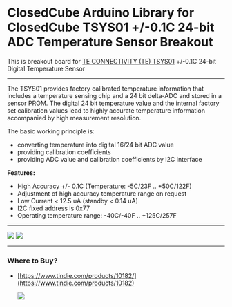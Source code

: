 ClosedCube Arduino Library for
ClosedCube TSYS01 +/-0.1C 24-bit ADC Temperature Sensor Breakout
=================================================================

This is breakout board for [TE CONNECTIVITY (TE) TSYS01](http://www.te.com/usa-en/product-G-NICO-018.html) +/-0.1C 24-bit Digital Temperature Sensor 

---

The TSYS01 provides factory calibrated temperature information that includes a temperature sensing chip and a 24 bit delta-ADC and stored in a sensor PROM.
The digital 24 bit temperature value and the internal factory set calibration values lead to highly accurate temperature information accompanied by high measurement resolution.

The basic working principle is:

 - converting temperature into digital 16/24 bit ADC value
 - providing calibration coefficients
 - providing ADC value and calibration coefficients by I2C interface


**Features:**

 - High Accuracy +/- 0.1C (Temperature: -5C/23F .. +50C/122F)
 - Adjustment of high accuracy temperature range on request
 - Low Current < 12.5 uA (standby < 0.14 uA)
 - I2C fixed address is 0x77
 - Operating temperature range: -40C/-40F .. +125C/257F

---

![](http://images.closedcube.uk/B018_TSYS01/ClosedCube_B018_TSYS01_GitHub1.jpg)
![](http://images.closedcube.uk/B018_TSYS01/ClosedCube_B018_TSYS01_GitHub2.jpg)

---
### Where to Buy?

 - [https://www.tindie.com/products/10182/](https://www.tindie.com/products/10182)
 
   [![](http://images.closedcube.uk/logo/github/tindie.png)](https://www.tindie.com/products/10182/)
   




